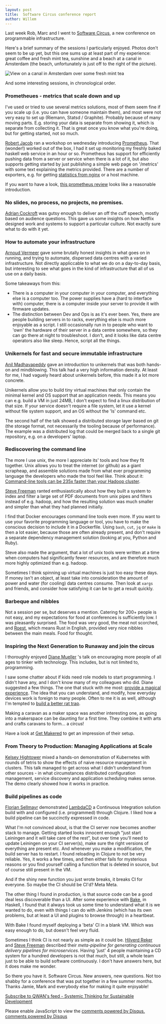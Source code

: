 ```yaml
---
layout: post
title:  Software Circus conference report
author: Willem
---
```


Last week Rob, Marc and I went to [Software Circus](http://softwarecircus.eu/), a
new conference on programmable infrastructure.

Here's a brief summary of the sessions I particularly enjoyed. Photos
don't seem to be up yet, but this one sums up at least part of my
experience: great coffee and fresh mint tea, sunshine and a beach at a
canal in Amsterdam (the beach, unfortunately is just off to the right of
the picture).

![View on a canal in Amsterdam over some fresh mint tea](/attachments/blogposts/2015/software-circus-canal.jpg)

And some interesting sessions, in chronological order.

### Prometheues - metrics that scale down and up

I've used or tried to use several metrics solutions, most of them seem
fine if you scale up (i.e. you can have someone maintain them), and most
were not very easy to set up (Riemann, Statsd / Graphite). Probably
because of many moving parts. E.g. storing your data is separate from
showing it, which is separate from collecting it. That is great once you
know what you're doing, but for getting started, not so much.
 
[Robert Jacob](http://softwarecircus.io/robert-jacob/) ran a workshop on
wednesday introducing [Prometheus](https://github.com/prometheus). That (wonder!) worked out of the box,
I had it set up monitoring my freshly baked haskell web service in an
hour or so. Prometheus has support for efficiently pushing data from a
server or service when there is a lot of it, but also supports getting
started by just publishing a simple web page on '/metrics' with some
text explaining the metrics provided. There are a number of exporters,
e.g. for getting [statistics from
nginx](https://github.com/discordianfish/nginx_exporter) or a host
machine.

If you want to have a look, [this
prometheus review](http://rancher.com/docker-monitoring-continued-prometheus-and-sysdig/)
looks like a reasonable introduction.

### No slides, no process, no projects, no premises.

[Adrian Cockroft](http://softwarecircus.io/adrian-cockcroft/) was gutsy
enough to deliver an off the cuff speech, mostly based on audience
questions. This gave us some insights on how Netflix designed work and
systems to support a particular culture. Not exactly sure what to do
with it yet.

### How to automate your infrastructure

[Arnoud Vermeer](http://softwarecircus.io/arnoud-vermeer/) gave some
brutally honest insights in what goes on in running, and trying to
automate, dispersed data centres with a varied infrastructure. Not directly
appliccable to what we do on a day-to-day basis, but interesting to see
what goes in the kind of infrastructure that all of us use on a daily
basis. 

Some takeaways from this: 

- There is a computer in your computer in your
computer, and everything else is a computer too. The power supplies have
a (hard to interface with) computer, there is a computer inside your
server to provide it with firmware updates.
- The distinction between Dev and Ops is as it's ever been. Yes,
  there are people building servers in to racks, everything else is much
more enjoyable as a script. I still occasionally run in to people who
want to 'own' the hardware of their server in a data centre somewhere,
so they can go there at night to troubleshoot. I don't, and it looks
like data centre operators also like sleep. Hence, script all the
things.

### Unikernels for fast and secure immutable infrastructure

[Anil Madhavapeddy](http://softwarecircus.io/anil-madhavapeddy/) gave an
introduction to unikernels that was both hands-on and mindblowing. This
talk had a very high information density. At least for me, I had vaguely
heard about unikernels before, this made it a lot more concrete. 

Unikernels allow you to build tiny virtual machines that only contain
the minimal kernel and OS support that an application needs. This means
you can e.g. build a VM in just 24MB, I don't expect to find a linux distribution
of that size. If your service doesn't require a file system, let it use
a kernel without file system support, and an OS without the 'ls' command
etc.

The second half of the talk showed a distributed storage layer based on
git (the storage format, not necessarily the tooling because of
performance). The example was a distributed log that could be merged
back to a single git repository, e.g. on a developers' laptop. 
 
### Rediscovering the command line

The more I use unix, the more I appreciate its' tools and how they fit
together. Unix allows you to treat the internet (or github) as a giant
scrapheap, and assemble solutions made from what ever programming
language the developers who made the tool feel like. Think about it:  [Command-line tools can be 235x
faster than your Hadoop
cluster](http://aadrake.com/command-line-tools-can-be-235x-faster-than-your-hadoop-cluster.html).

[Steve Freeman](http://softwarecircus.io/steve-freeman/) ranted
enthusiastically about how they built a system to index and filter a
large set of PDF documents from unix pipes and filters instead of e.g.
hadoop, and how the resulting solution was much smaller and simpler than
what they had planned initially.

I find that Docker encourages command line tools even more. If you want
to use your favorite programming language or tool, you have to make the
conscious decision to include it in a Dockerfile. Using `bash`, `cut`,
`jq` or `make`
is then a lot easier, because those are often already present, and don't
require a separate dependency management solution (looking at you,
Python and Ruby).

Steve also made the argument, that a lot of unix tools were written at a
time when computers had significantly fewer resources, and are therefore
much more highly optimized than e.g. hadoop. 

Sometimes I think spinning up virtual machines is just too easy these days. If money isn't an object, at least take into consideration the amount of power and water (for cooling) data centres consume. Then look at `xargs` and friends, and consider how satisfying it can be to get a result quickly.

### Barbeque and nibbles

Not a session per se, but deserves a mention. Catering for 200+ people
is not easy, and my expectations for food at conferences is sufficiently
low. I was pleasantly surprised. The food was very good, the meat not
scorched, and [Roest](http://www.amsterdamroest.nl/), which means Rust
in English, provided very nice nibbles between the main meals. Food for
thought. 

### Inspiring the Next Generation to Runaway and join the circus

I thoroughly enjoyed [Diane Mueller](http://softwarecircus.io/diane-mueller/) 's talk on encouraging more people of all ages to tinker with technology. This  includes, but is not limited to, programming. 

I saw some chatter about if kids need role models to start programming.
I didn't have any, and I don't know many of my colleagues who did. Diane
suggested a few things. The one that stuck with me most: [provide a
magical experience](http://www.getmakered.com/). The idea that you can
understand, and modify, how everyday devices work is foreign to many
people. Often to me it is as well, although I'm tempted to [build a
better rat trap](http://makezine.com/projects/make-43/smart-rat-trap/).

Making a caravan as a maker space was another interesting one, as going
into a makerspace can be daunting for a first time. They combine it with
arts and crafts caravans to form... a circus!

Have a look at [Get Makered](http://www.getmakered.com/) to get an
impression of their setup. 

### From Theory to Production: Managing Applications at Scale

[Kelsey Hightower](http://softwarecircus.io/kelsey-hightower/) mixed
a hands-on demonstration of Kubernetes with rounds of tetris to show the effects of naive resource management in clusters. This talk managed to get across what I didn't understand from other sources - in what circumstances distributed configuration management, service discovery and application scheduling makes sense. The demo clearly showed how it works in practice.

### Build pipelines as code

[Florian Sellmayr](http://softwarecircus.io/florian-sellmayr/) demonstrated [LambdaCD](https://github.com/flosell/lambdacd) a Continuous Integration solution build with and configured (i.e. programmed) through Clojure. I liked how a build pipeline can be succinctly expressed in code. 

What I'm not convinced about, is that the CI server now becomes another stack to manage. Getting started looks innocent enough "just start Leiningen and it will take care of the rest", but over time you'll need to update Leiningen on your CI server(s), make sure the right versions of everything are present etc. And whenever you make a modification, the build server has to restart. I found reloading in Clojure to not be very reliable. Yes, it works a few times, and then either fails for mysterious reasons or you find yourself calling a function that is deleted in source, but of course still present in the VM. 

And if the shiny new function you just wrote breaks, it breaks CI for
everyone. So maybe the CI should be CI'd? Meta Meta. 

The other thing I found in production, is that source code can be a good deal less discoverable than a UI. After some experience with [Bake](http://neilmitchell.blogspot.co.uk/2014/10/bake-continuous-integration-system.html), in Haskell, I found that it always took us some time to understand what it is we wanted to do, even with things I can do with Jenkins (which has its own problems, but at least a UI and plugins to browse through) in a heartbeat.

With Bake I found myself deploying a 'beta' CI in a blank VM. Which was
easy enough to do, but doesn't feel very fluid.

Sometimes I think CI is not nearly as simple as it could be. [Hilverd
Reker](http://softwarecircus.io/hilverd-reker/) and [Steve
Freeman](http://softwarecircus.io/steve-freeman/) described their
_meta-pipeline for generating continuous delivery pipelines for
microservices_. Having 'just' 4 people maintaining a CD system for a
hundred developers is not that much, but still, a whole team just to be
able to build software continuously. I don't have answers here, but it
does make me wonder.

So there you have it. Software Circus. New answers, new questions. Not
too shabby for a conference that was put together in a few summer months. Thanks Jamie, Mark and everybody else for making it quite
enjoyable!
 

<a href="/feed.xml" class="feed">Subscribe to QWAN's feed - Systemic Thinking for Sustainable Development</a>

<div id="disqus_thread"></div>
<script type="text/javascript">
  var disqus_shortname = 'qwanblog'; // required: replace example with your forum shortname

  /* * * DON'T EDIT BELOW THIS LINE * * */
  (function() {
   var dsq = document.createElement('script'); dsq.type = 'text/javascript'; dsq.async = true;
   dsq.src = '//' + disqus_shortname + '.disqus.com/embed.js';
   (document.getElementsByTagName('head')[0] || document.getElementsByTagName('body')[0]).appendChild(dsq);
   })();
</script>
<noscript>Please enable JavaScript to view the <a href="http://disqus.com/?ref_noscript">comments powered by Disqus.</a></noscript>
<a href="http://disqus.com" class="dsq-brlink">comments powered by <span class="logo-disqus">Disqus</span></a>

